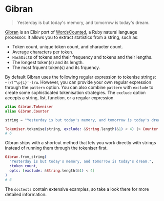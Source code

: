 Gibran
=========

> Yesterday is but today's memory, and tomorrow is today's dream.

[Gibran][2] is an Elixir port of [WordsCounted][1], a Ruby natural language processor. It allows you to extract statistics from a string, such as:

- Token count, unique token count, and character count.
- Average characters per token.
- `HashDict`s of tokens and their frequency and tokens and their lengths.
- The longest token(s) and its length.
- The most frquent token(s) and its frquency.

By default Gibran uses the following regular expression to tokenise strings: `~r/[^\p{L}'-]/u`. However, you can provide your own regular expression through the `pattern` option. You can also combine `pattern` with `exclude` to create some sophisticated tokenisation strategies. The `exclude` option accepts a string, list, function, or a regular expression.

```elixir
alias Gibran.Tokeniser
alias Gibran.Counter

string = "Yesterday is but today's memory, and tomorrow is today's dream."

Tokeniser.tokenise(string, exclude: &String.length(&1) < 4) |> Counter.token_count
# 6
```

Gibran ships with a shortcut method that lets you work directly with strings instead of running them through the tokeniser first.

```elixir
Gibran.from_string(
  "Yesterday is but today's memory, and tomorrow is today's dream.",
  :token_count,
  opts: [exclude: &String.length(&1) < 4]
)
# 6
```

The `doctests` contain extensive examples, so take a look there for more detailed information.

  [1]: https://github.com/abitdodgy/words_counted
  [2]: https://en.wikipedia.org/wiki/Kahlil_Gibran
